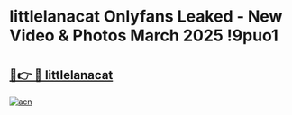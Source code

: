 # littlelanacat Onlyfans Leaked - New Video & Photos March 2025 !9puo1

# <h2><a href="https://mgdjas.iuczelnia.edu.pl?title=littlelanacat&ref=9puo1">🔗👉 🔴 littlelanacat</a></h2>

[![acn](https://github.com/user-attachments/assets/0f9c940e-d8b0-45ae-aac7-cd30a18b3e1c)](https://mgdjas.iuczelnia.edu.pl?title=littlelanacat&ref=9puo1)

